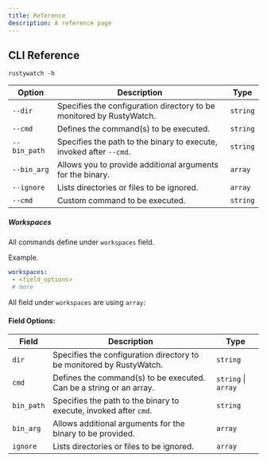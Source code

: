 ```yaml
---
title: Reference
description: A reference page
---
```


## CLI Reference

```shell
rustywatch -h
```

| **Option**   | **Description**                                                | **Type**    |
|--------------|----------------------------------------------------------------|-------------|
| `--dir`      | Specifies the configuration directory to be monitored by RustyWatch. | `string`    |
| `--cmd`      | Defines the command(s) to be executed.                         | `string`    |
| `--bin_path` | Specifies the path to the binary to execute, invoked after `--cmd`. | `string`    |
| `--bin_arg`  | Allows you to provide additional arguments for the binary.     | `array`     |
| `--ignore`   | Lists directories or files to be ignored.                      | `array`     |
| `--cmd`      | Custom command to be executed.                                 | `string`    |

##### Workspaces

All commands define under `workspaces` field.

Example.

```yaml
workspaces:
 - <field_options>
 # more
```

All field under `workspaces` are using `array`:


#### Field Options:

| **Field**     | **Description**                                                  | **Type**             |
|---------------|------------------------------------------------------------------|----------------------|
| `dir`         | Specifies the configuration directory to be monitored by RustyWatch. | `string`             |
| `cmd`         | Defines the command(s) to be executed. Can be a string or an array. | `string` \| `array`  |
| `bin_path`    | Specifies the path to the binary to execute, invoked after `cmd`.    | `string`             |
| `bin_arg`     | Allows additional arguments for the binary to be provided.        | `array`              |
| `ignore`      | Lists directories or files to be ignored.                        | `array`              |

